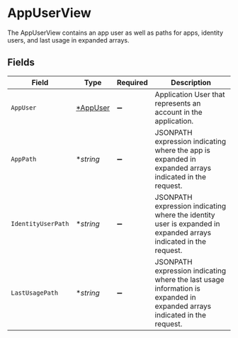 # AppUserView

 The AppUserView contains an app user as well as paths for apps, identity users, and last usage in expanded arrays.



## Fields

| Field                                                                                                                      | Type                                                                                                                       | Required                                                                                                                   | Description                                                                                                                |
| -------------------------------------------------------------------------------------------------------------------------- | -------------------------------------------------------------------------------------------------------------------------- | -------------------------------------------------------------------------------------------------------------------------- | -------------------------------------------------------------------------------------------------------------------------- |
| `AppUser`                                                                                                                  | [*AppUser](../../models/shared/appuser.md)                                                                                 | :heavy_minus_sign:                                                                                                         |  Application User that represents an account in the application.<br/>                                                      |
| `AppPath`                                                                                                                  | **string*                                                                                                                  | :heavy_minus_sign:                                                                                                         |  JSONPATH expression indicating where the app is expanded in expanded arrays indicated in the request.<br/>                |
| `IdentityUserPath`                                                                                                         | **string*                                                                                                                  | :heavy_minus_sign:                                                                                                         |  JSONPATH expression indicating where the identity user is expanded in expanded arrays indicated in the request.<br/>      |
| `LastUsagePath`                                                                                                            | **string*                                                                                                                  | :heavy_minus_sign:                                                                                                         |  JSONPATH expression indicating where the last usage information is expanded in expanded arrays indicated in the request.<br/> |